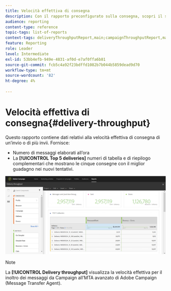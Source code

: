 ```yaml
---
title: Velocità effettiva di consegna
description: Con il rapporto preconfigurato sulla consegna, scopri il successo della consegna.
audience: reporting
content-type: reference
topic-tags: list-of-reports
context-tags: deliveryThroughputReport,main;campaignThroughputReport,main;programThroughputReport,main
feature: Reporting
role: Leader
level: Intermediate
exl-id: 53bb4efb-949e-4831-af0d-e7af0ffa6b81
source-git-commit: fcb5c4a92f23bdffd1082b7b044b5859dead9d70
workflow-type: tm+mt
source-wordcount: '82'
ht-degree: 4%

---
```


# Velocità effettiva di consegna{#delivery-throughput}

Questo rapporto contiene dati relativi alla velocità effettiva di consegna di un’invio o di più invii. Fornisce:

* Numero di messaggi elaborati all’ora
* La **[!UICONTROL Top 5 deliveries]** numeri di tabella e di riepilogo complementari che mostrano le cinque consegne con il miglior guadagno nei nuovi tentativi.

![](assets/delivery_reports_1.png)

>[!NOTE]
>
>La **[!UICONTROL Delivery throughput]** visualizza la velocità effettiva per il inoltro dei messaggi da Campaign all’MTA avanzato di Adobe Campaign (Message Transfer Agent).
